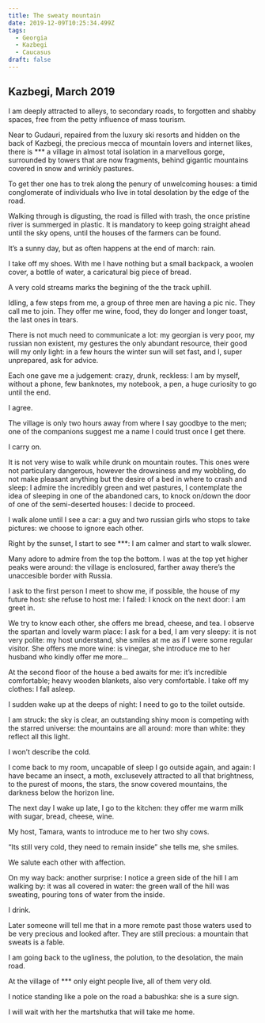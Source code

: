```yaml
---
title: The sweaty mountain
date: 2019-12-09T10:25:34.499Z
tags:
  - Georgia
  - Kazbegi
  - Caucasus
draft: false
---
```

## Kazbegi, March 2019

I am deeply attracted to alleys, to secondary roads, to forgotten and shabby spaces, free from the petty  influence of mass tourism.

Near to Gudauri, repaired from the luxury ski resorts and hidden on the back of Kazbegi, the precious mecca of mountain lovers and internet likes, there is \*\** a village in almost total isolation in a marvellous gorge, surrounded by towers that are now fragments, behind gigantic mountains covered in snow and wrinkly pastures.

<!-- excerpt -->

To get ther one has to trek along the penury of unwelcoming houses: a timid conglomerate of individuals who live in total desolation by the edge of the road.

Walking through is digusting, the road is filled with trash, the once pristine river is summerged in plastic. It is mandatory to keep going straight ahead until the sky opens, until the houses of the farmers can be found.

It’s a sunny day, but as often happens at the end of march: rain.

I take off my shoes. With me I have nothing but a small backpack, a woolen cover, a bottle of water, a caricatural big piece of bread.

A very cold streams marks the begining of the the track uphill.

Idling, a few steps from me, a group of three men are having a pic nic. They call me to join. They offer me wine, food, they do longer and longer toast, the last ones in tears. 

There is not much need to communicate a lot: my georgian is very poor, my russian non existent, my gestures the only abundant resource, their good will my only light: in a few hours the winter sun will set fast, and I, super unprepared, ask for advice.

Each one gave me a judgement:  crazy, drunk, reckless: I am by myself, without a phone, few banknotes, my notebook, a pen, a huge curiosity to go until the end.

I agree.

The village is only two hours away from where I say goodbye to the men; one of the companions suggest me a name I could trust once I get there.

I carry on.

It is not very wise to walk while drunk on mountain routes. This ones were not particulary dangerous, however the drowsiness and my wobbling, do not make pleasant anything but the desire of a bed in where to crash and sleep: I admire the incredibly green and wet pastures, I contemplate the idea of sleeping in one of the abandoned cars, to knock on/down the door of one of the semi-deserted houses: I decide to proceed.

I walk alone until I see a car: a guy and two russian girls who stops to take pictures: we choose to ignore each other.

Right by the sunset, I start to see \*\**: I am calmer and start to walk slower.

Many adore to admire from the top the bottom. I was at the top yet higher peaks were around: the village is enclosured, farther away there’s the unaccesible border with Russia.

I ask to the first person I meet to show me, if possible, the house of my future host: she refuse to host me: I failed: I knock on the next door: I am greet in.

We try to know each other, she offers me bread, cheese, and tea. I observe the spartan and lovely warm place: I ask for a bed, I am very sleepy: it is not very polite: my host understand, she smiles at me as if I were some regular visitor. She offers me more wine: is vinegar, she introduce me to her husband who kindly offer me more...

At the second floor of the house a bed awaits for me: it’s incredible comfortable; heavy wooden blankets, also very comfortable. I take off my clothes: I fall asleep.

I sudden wake up at the deeps of night: I need to go to the toilet outside.

I am struck: the sky is clear, an outstanding shiny moon is competing with the starred universe: the mountains are all around: more than white: they reflect all this light. 

I won’t describe the cold.

I come back to my room, uncapable of sleep I go outside again, and again: I have became an insect, a moth, exclusevely attracted to all that brightness, to the purest of moons, the stars, the snow covered mountains, the darkness below the horizon line.

The next day I wake up late, I go to the kitchen: they offer me warm milk with sugar, bread, cheese, wine. 

My host, Tamara, wants to introduce me to her two shy cows.

“Its still very cold, they need to remain inside” she tells me, she smiles.

We salute each other with affection.

On my way back: another surprise: I notice a green side of the hill I am walking by: it was all covered in water: the green wall of the hill was sweating, pouring tons of water from the inside.

I drink.

Later someone will tell me that in a more remote past those waters used to be very precious and looked after. They are still precious: a mountain that sweats is a fable.

I am going back to the ugliness, the polution, to the desolation, the main road.

At the village of \*\** only eight people live, all of them very old.

I notice standing like a pole on the road a babushka: she is a sure sign.

I will wait with her the martshutka that will take me home.
